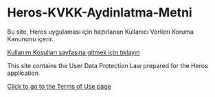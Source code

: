 # Heros-KVKK-Aydinlatma-Metni

Bu site, Heros uygulaması için hazırlanan Kullanıcı Verileri Koruma Kanununu içerir.

[Kullanım Koşulları sayfasına gitmek için tıklayın](https://omereyibardakci.github.io/Heros_KVKK_Aydinlatma_Metni/kvkk.html)



This site contains the User Data Protection Law prepared for the Heros application.

[Click to go to the Terms of Use page](https://omereyibardakci.github.io/Heros_KVKK_Aydinlatma_Text/kvkk.html)
